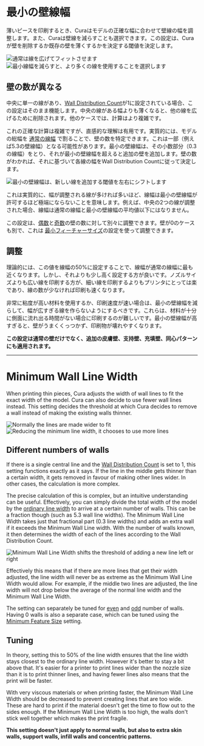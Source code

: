 最小の壁線幅
====
薄いピースを印刷するとき、Curaはモデルの正確な幅に合わせて壁線の幅を調整します。また、Curaは壁線を減らすことも選択できます。この設定は、Curaが壁を削除するか既存の壁を薄くするかを決定する閾値を決定します。

![通常は線を広げてフィットさせます](../images/min_wall_line_width_0_34.png)
![最小線幅を減らすと、より多くの線を使用することを選択します](../images/min_wall_line_width_0_1.png)

壁の数が異なる
----
中央に単一の線があり、[Wall Distribution Count](wall_distribution_count.md)が1に設定されている場合、この設定はそのまま機能します。中央の線がある幅よりも薄くなると、他の線を広げるために削除されます。他のケースでは、計算はより複雑です。

これの正確な計算は複雑ですが、直感的な理解は有用です。実質的には、モデルの総幅を [通常の線幅](../resolution/wall_line_width.md) で割ることで、壁の数を特定できます。これは一部（例えば5.3の壁線幅）となる可能性があります。最小の壁線幅は、その小数部分（0.3の線幅）をとり、それが最小の壁線幅を超えると追加の壁を追加します。壁の数がわかれば、それに基づいて各線の幅をWall Distribution Countに従って決定します。

![最小の壁線幅は、新しい線を追加する閾値を左右にシフトします](../images/min_wall_line_width.svg)

これは実質的に、幅が調整される線が多ければ多いほど、線幅は最小の壁線幅が許可するほど極端にならないことを意味します。例えば、中央の2つの線が調整された場合、線幅は通常の線幅と最小の壁線幅の平均値以下にはなりません。

この設定は、[偶数](min_even_wall_line_width.md)と[奇数](min_odd_wall_line_width.md)の壁の数に対して別々に調整できます。壁が0のケースも別で、これは [最小フィーチャーサイズ](min_feature_size.md)の設定を使って調整できます。

調整
----
理論的には、この値を線幅の50%に設定することで、線幅が通常の線幅に最も近くなります。しかし、それよりも少し高く設定する方が良いです。ノズルサイズよりも広い線を印刷する方が、細い線を印刷するよりもプリンタにとっては楽であり、線の数が少なければ印刷も速くなります。

非常に粘度が高い材料を使用するか、印刷速度が速い場合は、最小の壁線幅を減らして、幅が広すぎる線を作らないようにするべきです。これらは、材料が十分に側面に流れ出る時間がない場合に印刷するのが難しいです。最小の壁線幅が高すぎると、壁がうまくくっつかず、印刷物が壊れやすくなります。

**この設定は通常の壁だけでなく、追加の皮膚壁、支持壁、充填壁、同心パターンにも適用されます。**

---

Minimum Wall Line Width
====
When printing thin pieces, Cura adjusts the width of wall lines to fit the exact width of the model. Cura can also decide to use fewer wall lines instead. This setting decides the threshold at which Cura decides to remove a wall instead of making the existing walls thinner.

![Normally the lines are made wider to fit](../images/min_wall_line_width_0_34.png)
![Reducing the minimum line width, it chooses to use more lines](../images/min_wall_line_width_0_1.png)

Different numbers of walls
----
If there is a single central line and the [Wall Distribution Count](wall_distribution_count.md) is set to 1, this setting functions exactly as it says. If the line in the middle gets thinner than a certain width, it gets removed in favour of making other lines wider. In other cases, the calculation is more complex.

The precise calculation of this is complex, but an intuitive understanding can be useful. Effectively, you can simply divide the total width of the model by the [ordinary line width](../resolution/wall_line_width.md) to arrive at a certain number of walls. This can be a fraction though (such as 5.3 wall line widths). The Minimum Wall Line Width takes just that fractional part (0.3 line widths) and adds an extra wall if it exceeds the Minimum Wall Line width. With the number of walls known, it then determines the width of each of the lines according to the Wall Distribution Count.

![Minimum Wall Line Width shifts the threshold of adding a new line left or right](../images/min_wall_line_width.svg)

Effectively this means that if there are more lines that get their width adjusted, the line width will never be as extreme as the Minimum Wall Line Width would allow. For example, if the middle two lines are adjusted, the line width will not drop below the average of the normal line width and the Minimum Wall Line Width.

The setting can separately be tuned for [even](min_even_wall_line_width.md) and [odd](min_odd_wall_line_width.md) number of walls. Having 0 walls is also a separate case, which can be tuned using the [Minimum Feature Size](min_feature_size.md) setting.

Tuning
----
In theory, setting this to 50% of the line width ensures that the line width stays closest to the ordinary line width. However it's better to stay a bit above that. It's easier for a printer to print lines wider than the nozzle size than it is to print thinner lines, and having fewer lines also means that the print will be faster.

With very viscous materials or when printing faster, the Minimum Wall Line Width should be decreased to prevent creating lines that are too wide. These are hard to print if the material doesn't get the time to flow out to the sides enough. If the Minimum Wall Line Width is too high, the walls don't stick well together which makes the print fragile.

**This setting doesn't just apply to normal walls, but also to extra skin walls, support walls, infill walls and concentric patterns.**